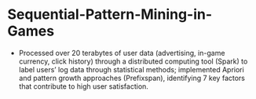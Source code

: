 # Sequential-Pattern-Mining-in-Games


* Processed over 20 terabytes of user data (advertising, in-game currency, click history) through a distributed computing
tool (Spark) to label users’ log data through statistical methods; implemented Apriori and pattern growth approaches (Prefixspan), identifying 7 key factors that contribute to high user satisfaction.
